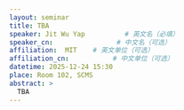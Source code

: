 ```yaml
---
layout: seminar
title: TBA
speaker: Jit Wu Yap          # 英文名（必填）
speaker_cn:                # 中文名（可选）
affiliation:  MIT    # 英文单位（可选）
affiliation_cn:           # 中文单位（可选）
datetime: 2025-12-24 15:30
place: Room 102, SCMS
abstract: >
  TBA
---
```

